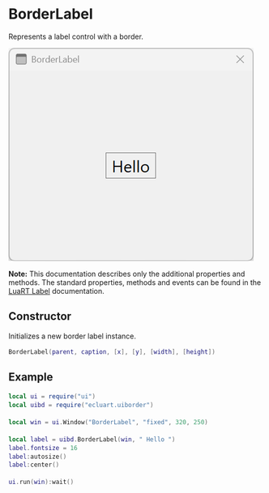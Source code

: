 # BorderLabel

Represents a label control with a border.

![borderlabel](/docs/borderlabel/borderlabel01.png)

**Note:**
This documentation describes only the additional properties and methods.
The standard properties, methods and events can be found in the [LuaRT Label](https://www.luart.org/doc/ui/Label.html) documentation.

## Constructor

Initializes a new border label instance.

```Lua
BorderLabel(parent, caption, [x], [y], [width], [height])
```

## Example

```Lua
local ui = require("ui")
local uibd = require("ecluart.uiborder")

local win = ui.Window("BorderLabel", "fixed", 320, 250)

local label = uibd.BorderLabel(win, " Hello ")
label.fontsize = 16
label:autosize()
label:center()

ui.run(win):wait()
```
